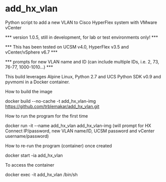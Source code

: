 # add_hx_vlan
Python script to add a new VLAN to Cisco HyperFlex system with VMware vCenter

*** version 1.0.5, still in development, for lab or test environments only! ***

*** This has been tested on UCSM v4.0, HyperFlex v3.5 and vCenter/vSphere v6.7 ***

*** prompts for new VLAN name and ID (can include multiple IDs, i.e. 2, 73, 76-77, 1000-1010...) ***

This build leverages Alpine Linux, Python 2.7 and UCS Python SDK v0.9 and pyvmomi in a Docker container.

How to build the image

docker build --no-cache -t add_hx_vlan-img https://github.com/trblemakar/add_hx_vlan.git

How to run the program for the first time

docker run -it --name add_hx_vlan add_hx_vlan-img
(will prompt for HX Connect IP/password, new VLAN name/ID, UCSM password and vCenter username/password)

How to re-run the program (container) once created

docker start -ia add_hx_vlan

To access the container

docker exec -it add_hx_vlan /bin/sh

